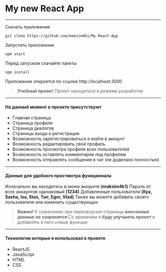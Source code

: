 # My new React App
---

Скачать приложение
```
git clone https://github.com/maksim4k1/My-React-App
```

Запустить приложение
```
npm start
```

Перед запуском скачайте пакеты
```
npm install
```

Приложение откроется по ссылке http://localhost:3000

>__Учебный проект__
Проект находиться в режиме разработки

---

#### На данный момент в проекте присутствуют
* Главная страница
* Страница профиля
* Страница диалогов
* Страницы входа и регистрации
* Возможность зарегистрироваться и войти в аккаунт
* Возможность редактировать свой профиль
* Возможность просмотра профиля всех пользователей
* Возможность оставлять комментарии под профилем
* Возможность отправлять сообщения в чат (не доделано полностью)

---
#### Данные для удобного простмотра функционала
Изначально вы находитесь в моем аккаунте __(maksim4k1)__
Пароль от всех аккаунтов одинаковый __(1234)__
Добавленные пользователи __(Ilya, Sasha, Isa, Stas, Tair, Egor, Vlad)__
Также вы можете добавить своего пользователя или изменить существующих

>__Важно!__
К сожалению при перезагрузке страницы ___внесенные данные не сохранятся___
Со временем я ___буду улучшать проект___ и добавлять в него новые функции

---

#### Технологии которые я использовал в проекте
* ReactJS
* JavaScript
* HTML
* CSS